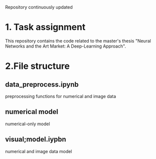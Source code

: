 Repository continuously updated
# 1. Task assignment
This repository contains the code related to the master's thesis "Neural Networks and the Art Market: A Deep-Learning Approach". 


# 2.File structure

## data_preprocess.ipynb 
preprocessing functions for numerical and image data

## numerical model
numerical-only model 

## visual;model.iypbn 
numerical and image data model
	


	


